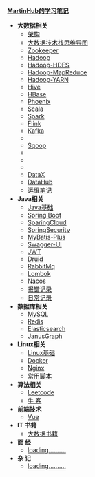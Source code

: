 [**MartinHub的学习笔记**](README.md)  

- **大数据相关** 
  - [架构 ](./notes/01-大数据相关技术栈/00-架构/README.md)
  - [大数据技术栈思维导图](./notes/01-大数据相关技术栈/00-大数据技术栈思维导图/README.md)
  - [Zookeeper](./notes/01-大数据相关技术栈/01-Zookeeper/README.md)
  - [Hadoop](./notes/01-大数据相关技术栈/02-Hadoop/README.md)
  - [Hadoop-HDFS](./notes/01-大数据相关技术栈/03-Hadoop-HDFS/README.md)
  - [Hadoop-MapReduce](./notes/01-大数据相关技术栈/03-Hadoop-MapReduce/README.md)
  - [Hadoop-YARN](./notes/01-大数据相关技术栈/03-Hadoop-YARN/README.md)
  - [Hive](./notes/01-大数据相关技术栈/04-Hive/README.md)
  - [HBase](./notes/01-大数据相关技术栈/05-HBase/README.md)
  - [Phoenix](./notes/01-大数据相关技术栈/06-Phoenix/README.md)
  - [Scala](./notes/01-大数据相关技术栈/07-Scala/README.md)
  - [Spark](./notes/01-大数据相关技术栈/08-Spark/README.md)
  - [Flink](./notes/01-大数据相关技术栈/09-Flink/README.md)
  - [Kafka](./notes/01-大数据相关技术栈/10-Kafka/README.md)
  - <!--[Flume](./notes/01-大数据相关技术栈/11-Flume/README.md)-->
  - [Sqoop](./notes/01-大数据相关技术栈/12-Sqoop/README.md)
  - <!--[Oozie](./notes/01-大数据相关技术栈/13-Oozie/README.md)-->
  - <!--[Azkaban](./notes/01-大数据相关技术栈/14-Azkaban/README.md)-->
  - <!--[Storm](./notes/01-大数据相关技术栈/15-Storm/README.md)-->
  - [DataX](./notes/01-大数据相关技术栈/16-DataX/README.md)
  - [DataHub](./notes/01-大数据相关技术栈/17-DataHub/README.md)
  - [运维笔记](./notes/01-大数据相关技术栈/运维笔记/README.md)
- **Java相关** 
  - [Java基础](./notes/02-Java相关技术栈/01-Java基础/README.md)
  - [Spring Boot](./notes/02-Java相关技术栈/02-SparingBoot/README.md)
  - [SparingCloud](./notes/02-Java相关技术栈/03-SparingCloud/README.md)
  - [SpringSecurity](./notes/02-Java相关技术栈/04-SpringSecurity/README.md)
  - [MyBatis-Plus](./notes/02-Java相关技术栈/05-MyBatis-Plus/README.md)
  - [Swagger-UI](./notes/02-Java相关技术栈/06-Swagger-UI/README.md)
  - [JWT](./notes/02-Java相关技术栈/07-JWT/README.md)
  - [Druid](./notes/02-Java相关技术栈/08-Druid/README.md)
  - [RabbitMq](./notes/02-Java相关技术栈/09-RabbitMq/README.md)
  - [Lombok](./notes/02-Java相关技术栈/10-Lombok/README.md)
  - [Nacos](./notes/02-Java相关技术栈/11-Nacos/README.md)
  - [报错记录](./notes/02-Java相关技术栈/报错记录/README.md)
  - [日常记录](./notes/02-Java相关技术栈/日常记录/README.md)
- **数据库相关** 
  - [MySQL](./notes/03-数据库/01-MySQL/README.md)
  - [Redis](./notes/03-数据库/02-Redis/README.md)
  - [Elasticsearch](./notes/03-数据库/03-Elasticsearch/README.md)
  - [JanusGraph](./notes/03-数据库/04-JanusGraph/README.md)
- **Linux相关** 
  - [Linux基础](./notes/04-Linux相关/01-Linux基础/README.md)
  - [Docker](./notes/04-Linux相关/02-Docker/README.md)
  - [Nginx](./notes/04-Linux相关/03-Nginx/README.md)
  - [常用脚本](./notes/04-Linux相关/常用脚本/README.md)
- **算法相关** 
  - [Leetcode](./notes/05-算法/01-LeetCode/README.md)
  - [牛 客](./notes/05-算法/02-牛客/README.md)
- **前端技术** 
  - [Vue](./notes/07-前端相关技术栈/01-Vue/README.md)
- **IT 书籍** 
  - [大数据书籍](./notes/08-IT书籍/README.md)
- **面   经**
  - [loading..........](./notes/09-面经/README.md)
- **杂  记**
  - [loading..........](./notes/10-杂记/README.md)

